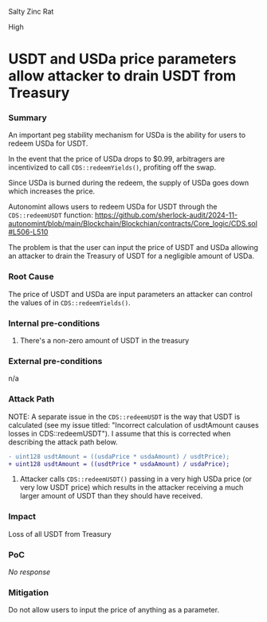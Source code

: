 Salty Zinc Rat

High

# USDT and USDa price parameters allow attacker to drain USDT from Treasury

### Summary

An important peg stability mechanism for USDa is the ability for users to redeem USDa for USDT.

In the event that the price of USDa drops to $0.99, arbitragers are incentivized to call `CDS::redeemYields()`, profiting off the swap.

Since USDa is burned during the redeem, the supply of USDa goes down which increases the price. 

Autonomint allows users to redeem USDa for USDT through the `CDS::redeemUSDT` function:
https://github.com/sherlock-audit/2024-11-autonomint/blob/main/Blockchain/Blockchian/contracts/Core_logic/CDS.sol#L506-L510

The problem is that the user can input the price of USDT and USDa allowing an attacker to drain the Treasury of USDT for a negligible amount of USDa.

### Root Cause

The price of USDT and USDa are input parameters an attacker can control the values of in `CDS::redeemYields()`.

### Internal pre-conditions

1. There's a non-zero amount of USDT in the treasury

### External pre-conditions

n/a

### Attack Path

NOTE: A separate issue in the `CDS::redeemUSDT` is the way that USDT is calculated (see my issue titled: "Incorrect calculation of usdtAmount causes losses in CDS::redeemUSDT"). I assume that this is corrected when describing the attack path below.
```diff
- uint128 usdtAmount = ((usdaPrice * usdaAmount) / usdtPrice);
+ uint128 usdtAmount = ((usdtPrice * usdaAmount) / usdaPrice);
```

1. Attacker calls `CDS::redeemUSDT()` passing in a very high USDa price (or very low USDT price) which results in the attacker receiving a much larger amount of USDT than they should have received.

### Impact

Loss of all USDT from Treasury

### PoC

_No response_

### Mitigation

Do not allow users to input the price of anything as a parameter.